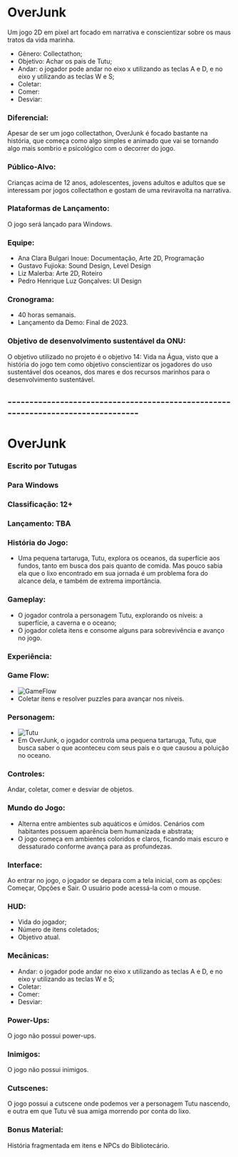 # OverJunk

Um jogo 2D em pixel art focado em narrativa e conscientizar sobre os maus tratos da vida marinha.

- Gênero: Collectathon;
- Objetivo: Achar os pais de Tutu;
- Andar: o jogador pode andar no eixo x utilizando as teclas A e D, e no eixo y utilizando as teclas W e S;
- Coletar:
- Comer:
- Desviar:

### Diferencial:

Apesar de ser um jogo collectathon, OverJunk é focado bastante na história, que começa como algo simples e animado que vai se tornando algo mais sombrio e psicológico com o decorrer do jogo.

### Público-Alvo:

Crianças acima de 12 anos, adolescentes, jovens adultos e adultos que se interessam por jogos collectathon e gostam de uma reviravolta na narrativa.

### Plataformas de Lançamento:

O jogo será lançado para Windows.

### Equipe:

- Ana Clara Bulgari Inoue: Documentação, Arte 2D, Programação
- Gustavo Fujioka: Sound Design, Level Design
- Liz Malerba: Arte 2D, Roteiro
- Pedro Henrique Luz Gonçalves: UI Design

### Cronograma:

- 40 horas semanais.
- Lançamento da Demo: Final de 2023.

### Objetivo de desenvolvimento sustentável da ONU:

O objetivo utilizado no projeto é o objetivo 14: Vida na Água, visto que a história do jogo tem como objetivo conscientizar os jogadores do uso sustentável dos oceanos, dos mares e dos recursos marinhos para o desenvolvimento sustentável.
## ---------------------------------------------------------------------------------
# OverJunk
### Escrito por Tutugas
### Para Windows
### Classificação: 12+
### Lançamento: TBA

### História do Jogo:
- Uma pequena tartaruga, Tutu, explora os oceanos, da superfície aos fundos, tanto em busca dos pais quanto de comida. Mas pouco sabia ela que o lixo encontrado em sua jornada é um problema fora do alcance dela, e também de extrema importância.
### Gameplay:
- O jogador controla a personagem Tutu, explorando os níveis: a superfície, a caverna e o oceano;
- O jogador coleta itens e consome alguns para sobrevivência e avanço no jogo.
### Experiência:

### Game Flow:
- ![GameFlow](https://media.discordapp.net/attachments/1087224372558843987/1154127402411241572/PHOTO-2023-09-08-23-57-39.jpg?ex=65396367&is=6526ee67&hm=b731568a70c9313c1722243f66a96133610d935595bd525bc824e932fc858824&=&width=712&height=402)
- Coletar itens e resolver puzzles para avançar nos níveis.
### Personagem:
- ![Tutu](https://media.discordapp.net/attachments/1087224372558843987/1148052772898492456/Untitled_08-25-2023_04-53-18.png?ex=6535bef6&is=652349f6&hm=e19a51f8b70b6770b5882d3d288dc2179030e69195ab167bb02f465b9fd6a387&=&width=402&height=402)
- Em OverJunk, o jogador controla uma pequena tartaruga, Tutu, que busca saber o que aconteceu com seus pais e o que causou a poluição no oceano.
### Controles:
Andar, coletar, comer e desviar de objetos.
### Mundo do Jogo:
- Alterna entre ambientes sub aquáticos e úmidos. Cenários com habitantes possuem aparência bem humanizada e abstrata;
- O jogo começa em ambientes coloridos e claros, ficando mais escuro e dessaturado conforme avança para as profundezas.
### Interface:
Ao entrar no jogo, o jogador se depara com a tela inicial, com as opções: Começar, Opções e Sair. O usuário pode acessá-la com o mouse.
### HUD:
- Vida do jogador;
- Número de itens coletados;
- Objetivo atual.
### Mecânicas:
- Andar: o jogador pode andar no eixo x utilizando as teclas A e D, e no eixo y utilizando as teclas W e S;
- Coletar:
- Comer:
- Desviar:
### Power-Ups:
O jogo não possui power-ups.
### Inimigos:
O jogo não possui inimigos.
### Cutscenes:
O jogo possui a cutscene onde podemos ver a personagem Tutu nascendo, e outra em que Tutu vê sua amiga morrendo por conta do lixo.
### Bonus Material:
História fragmentada em itens e NPCs do Bibliotecário.
